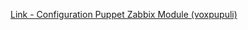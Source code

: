 [Link - Configuration Puppet Zabbix Module (voxpupuli)](https://github.com/voxpupuli/puppet-zabbix)
